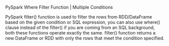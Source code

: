 PySpark Where Filter Function | Multiple Conditions

PySpark filter() function is used to filter the rows from RDD/DataFrame based on the given condition or SQL expression, you can also use where() clause instead of the filter() if you are coming from an SQL background, both these functions operate exactly the same. filter() function returns a new DataFrame or RDD with only the rows that meet the condition specified.
